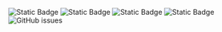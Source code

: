 ![Static Badge](https://img.shields.io/badge/blacklists-60-000000) ![Static Badge](https://img.shields.io/badge/blacklisted-2704143-cc0000) ![Static Badge](https://img.shields.io/badge/whitelisted-2244-00CC00) ![Static Badge](https://img.shields.io/badge/streaming_blacklist-28107-000000) ![GitHub issues](https://img.shields.io/github/issues/fabriziosalmi/blacklists)
